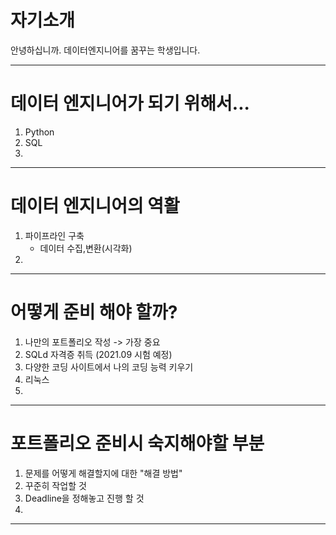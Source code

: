 # 자기소개

안녕하십니까. 데이터엔지니어를 꿈꾸는 학생입니다.

-------------------------------------------------------------------

# 데이터 엔지니어가 되기 위해서...

1. Python
2. SQL
3. 

-------------------------------------------------------------------

# 데이터 엔지니어의 역활 

1. 파이프라인 구축
   - 데이터 수집,변환(시각화)
2.  


-------------------------------------------------------------------

# 어떻게 준비 해야 할까?

1. 나만의 포트폴리오 작성 -> 가장 중요 
2. SQLd 자격증 취득 (2021.09 시험 예정)
3. 다양한 코딩 사이트에서 나의 코딩 능력 키우기
4. 리눅스
5. 

-------------------------------------------------------------------

# 포트폴리오 준비시 숙지해야할 부분

1. 문제를 어떻게 해결할지에 대한 "해결 방법"
2. 꾸준히 작업할 것
3. Deadline을 정해놓고 진행 할 것
4. 

-------------------------------------------------------------------
